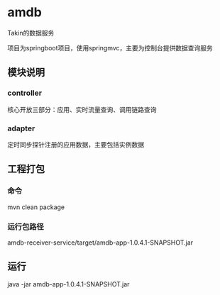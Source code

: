 # amdb

Takin的数据服务

项目为springboot项目，使用springmvc，主要为控制台提供数据查询服务

## 模块说明

### controller

核心开放三部分：应用、实时流量查询、调用链路查询

### adapter

定时同步探针注册的应用数据，主要包括实例数据

## 工程打包

### 命令

mvn clean package

### 运行包路径

amdb-receiver-service/target/amdb-app-1.0.4.1-SNAPSHOT.jar

## 运行

java -jar amdb-app-1.0.4.1-SNAPSHOT.jar
